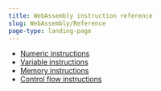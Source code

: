 ```yaml
---
title: WebAssembly instruction reference
slug: WebAssembly/Reference
page-type: landing-page
---
```




- [Numeric instructions](/WebAssembly/Reference/Numeric)
- [Variable instructions](/WebAssembly/Reference/Variables)
- [Memory instructions](/WebAssembly/Reference/Memory)
- [Control flow instructions](/WebAssembly/Reference/Control_flow)
<!-- These pages are not written yet
- [Vector/SIMD instructions](/WebAssembly/Reference/Vector)
- [Reference instructions](/WebAssembly/Reference/Reference)
- [Table instructions](/WebAssembly/Reference/Table)
  -->
